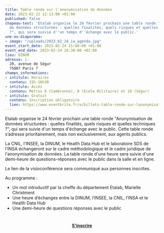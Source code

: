 ```yaml
---
title: Table ronde sur l'anonymisation de données
date: 2023-02-22 12:13:00 +01:00
published: false
chapeau-text: 'Etalab organise le 24 février prochain une table ronde "Anonymisation
  de données structurées : quelles finalités, quels risques et quelles techniques
  ?", qui sera suivie d''un temps d''échange avec le public.'
une-ou-diaporama:
- image: "/uploads/2023_02_24_ia_agenda.jpg"
event_start_date: 2023-02-24 15:00:00 +01:00
event_end_date: 2023-02-24 16:30:00 +01:00
lieu: DINUM
adresse: |-
  20, avenue de Ségur
  75007 Paris 7
champs_informations:
- intitule: Horaires
  contenu: 15h-16h30
- intitule: Accès
  contenu: Métros 6 (Cambronne), 8 (Ecole Militaire) et 10 (Ségur)
- intitule: Gratuit
  contenu: Inscription obligatoire
  lien: https://www.eventbrite.fr/e/billets-table-ronde-sur-lanonymisation-de-donnees-557722291387
---
```


Etalab organise le 24 février prochain une table ronde "Anonymisation de données structurées : quelles finalités, quels risques et quelles techniques ?", qui sera suivie d'un temps d'échange avec le public. Cette table ronde s’adresse prioritairement, mais non exclusivement, aux agents publics.

La CNIL, l'INSEE, la DINUM, le Health Data Hub et le laboratoire SDS de l'INSA échangeront sur le cadre méthodologique et le cadre juridique de l'anonymisation de données. La table ronde d'une heure sera suivie d'une demi-heure de questions-réponses avec le public dans la salle et en ligne.

Le lien de la visioconférence sera communiqué aux personnes inscrites.


Au programme :
* Un mot introductif par la cheffe du département Etalab, Marielle Christment
* Une heure d’échanges entre la DINUM, l’INSEE, la CNIL, l’INSA et le Health Data Hub
* Une demi-heure de questions réponses avec le public


<div align="center" style="margin-bottom: 15px; margin-top: 40px"><a href="https://www.eventbrite.fr/e/billets-table-ronde-sur-lanonymisation-de-donnees-557722291387" class="button" title="S'inscrire - Lien externe"><b>S'inscrire</b></a></div>